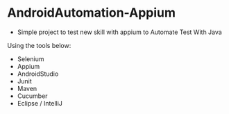 # AndroidAutomation-Appium

 - Simple project to test new skill with appium to Automate Test With Java

Using the tools below:

- Selenium
- Appium
- AndroidStudio
- Junit
- Maven
- Cucumber
- Eclipse / IntelliJ
